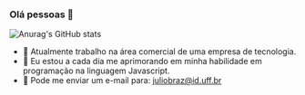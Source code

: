 ### Olá pessoas 👋
![Anurag's GitHub stats](https://github-readme-stats.vercel.app/api?username=Julio-Braz&show_icons=true&theme=reactcount_private=true)


- 🔭 Atualmente trabalho na área comercial de uma empresa de tecnologia.
- 🌱 Eu estou a cada dia me aprimorando em minha habilidade em programação na linguagem Javascript.
- 📨 Pode me enviar um e-mail para: juliobraz@id.uff.br
